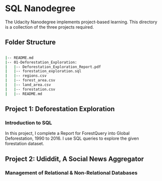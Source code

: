 # SQL Nanodegree

The Udacity Nanodegree implements project-based learning. This directory is a collection of the three projects required. 

## Folder Structure

```bash

|-- README.md
|-- 01-Deforestation_Exploration:
|   |-- Deforestation_Exploration_Report.pdf
|   |-- forestation_exploration.sql
|   |-- regions.csv
|   |-- forest_area.csv
|   |-- land_area.csv
|   |-- forestation.csv
|   |-- README.md


```

## Project 1: Deforestation Exploration
### Introduction to SQL
In this project, I complete a Report for ForestQuery into Global Deforestation, 1990 to 2016. I use SQL queries to explore the given forestation dataset.

## Project 2: Udiddit, A Social News Aggregator
### Management of Relational & Non-Relational Databases
